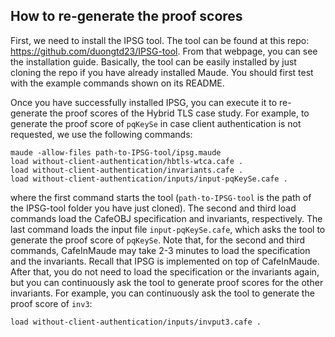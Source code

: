 ## How to re-generate the proof scores

First, we need to install the IPSG tool. The tool can be found at this repo: https://github.com/duongtd23/IPSG-tool. From that webpage, you can see the installation guide. Basically, the tool can be easily installed by just cloning the repo if you have already installed Maude. You should first test with the example commands shown on its README.

Once you have successfully installed IPSG, you can execute it to re-generate the proof scores of the Hybrid TLS case study.
For example, to generate the proof score of `pqKeySe` in case client authentication is not requested, we use the following commands:

```
maude -allow-files path-to-IPSG-tool/ipsg.maude
load without-client-authentication/hbtls-wtca.cafe .
load without-client-authentication/invariants.cafe .
load without-client-authentication/inputs/input-pqKeySe.cafe .
```

where the first command starts the tool (`path-to-IPSG-tool` is the path of the IPSG-tool folder you have just cloned).
The second and third load commands load the CafeOBJ specification and invariants, respectively.
The last command loads the input file `input-pqKeySe.cafe`, which asks the tool to generate the proof score of `pqKeySe`.
Note that, for the second and third commands, CafeInMaude may take 2-3 minutes to load the specification and the invariants.
Recall that IPSG is implemented on top of CafeInMaude.
After that, you do not need to load the specification or the invariants again, but you can continuously ask the tool to generate proof scores for the other invariants.
For example, you can continuously ask the tool to generate the proof score of `inv3`:

```
load without-client-authentication/inputs/invput3.cafe .
```
